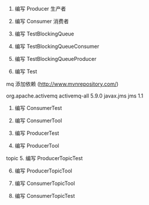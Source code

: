 1. 编写 Producer 生产者

2. 编写 Consumer 消费者

3. 编写 TestBlockingQueue

4. 编写 TestBlockingQueueConsumer

5. 编写 TestBlockingQueueProducer

6. 编写 Test

mq
添加依赖 (http://www.mvnrepository.com/)
<!-- activemq 依赖 -->
<dependency>
  <groupId>org.apache.activemq</groupId>
  <artifactId>activemq-all</artifactId>
  <version>5.9.0</version>
</dependency>

<!-- jms 依赖 -->
<dependency>
  <groupId>javax.jms</groupId>
  <artifactId>jms</artifactId>
  <version>1.1</version>
</dependency>

1. 编写 ConsumerTest

2. 编写 ConsumerTool

3. 编写 ProducerTest

4. 编写 ProducerTool

topic
5. 编写 ProducerTopicTest

6. 编写 ProducerTopicTool

7. 编写 ConsumerTopicTool

8. 编写 ConsumerTopicTest